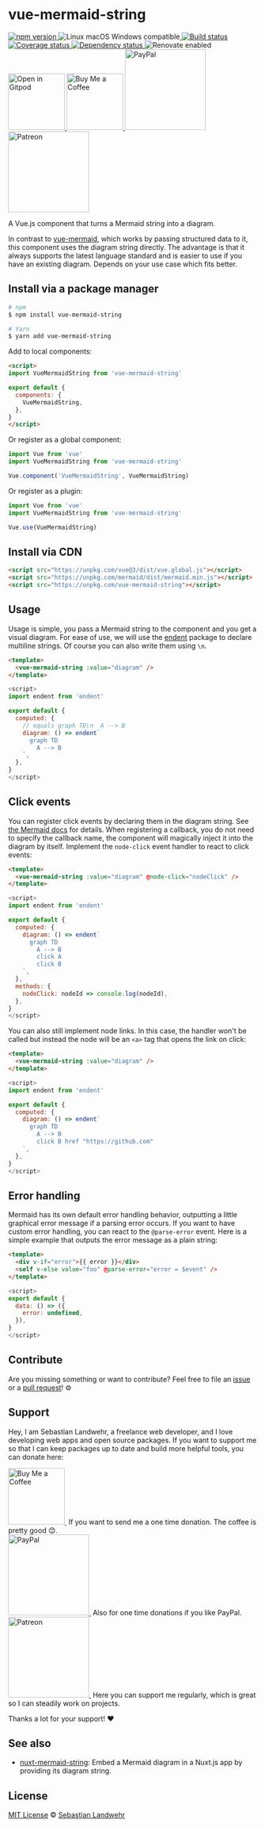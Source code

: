 <!-- TITLE/ -->
# vue-mermaid-string
<!-- /TITLE -->

<!-- BADGES/ -->
  <p>
    <a href="https://npmjs.org/package/vue-mermaid-string">
      <img
        src="https://img.shields.io/npm/v/vue-mermaid-string.svg"
        alt="npm version"
      >
    </a><img src="https://img.shields.io/badge/os-linux%20%7C%C2%A0macos%20%7C%C2%A0windows-blue" alt="Linux macOS Windows compatible"><a href="https://github.com/dword-design/vue-mermaid-string/actions">
      <img
        src="https://github.com/dword-design/vue-mermaid-string/workflows/build/badge.svg"
        alt="Build status"
      >
    </a><a href="https://codecov.io/gh/dword-design/vue-mermaid-string">
      <img
        src="https://codecov.io/gh/dword-design/vue-mermaid-string/branch/master/graph/badge.svg"
        alt="Coverage status"
      >
    </a><a href="https://david-dm.org/dword-design/vue-mermaid-string">
      <img src="https://img.shields.io/david/dword-design/vue-mermaid-string" alt="Dependency status">
    </a><img src="https://img.shields.io/badge/renovate-enabled-brightgreen" alt="Renovate enabled"><br/><a href="https://gitpod.io/#https://github.com/dword-design/vue-mermaid-string">
      <img
        src="https://gitpod.io/button/open-in-gitpod.svg"
        alt="Open in Gitpod"
        width="114"
      >
    </a><a href="https://www.buymeacoffee.com/dword">
      <img
        src="https://www.buymeacoffee.com/assets/img/guidelines/download-assets-sm-2.svg"
        alt="Buy Me a Coffee"
        width="114"
      >
    </a><a href="https://paypal.me/SebastianLandwehr">
      <img
        src="https://sebastianlandwehr.com/images/paypal.svg"
        alt="PayPal"
        width="163"
      >
    </a><a href="https://www.patreon.com/dworddesign">
      <img
        src="https://sebastianlandwehr.com/images/patreon.svg"
        alt="Patreon"
        width="163"
      >
    </a>
</p>
<!-- /BADGES -->

<!-- DESCRIPTION/ -->
A Vue.js component that turns a Mermaid string into a diagram.
<!-- /DESCRIPTION -->

In contrast to [vue-mermaid](https://github.com/robin1liu/vue-mermaid), which works by passing structured data to it, this component uses the diagram string directly. The advantage is that it always supports the latest language standard and is easier to use if you have an existing diagram. Depends on your use case which fits better.

<!-- INSTALL/ -->
## Install via a package manager

```bash
# npm
$ npm install vue-mermaid-string

# Yarn
$ yarn add vue-mermaid-string
```

Add to local components:

```html
<script>
import VueMermaidString from 'vue-mermaid-string'

export default {
  components: {
    VueMermaidString,
  },
}
</script>
```

Or register as a global component:

```js
import Vue from 'vue'
import VueMermaidString from 'vue-mermaid-string'

Vue.component('VueMermaidString', VueMermaidString)
```

Or register as a plugin:

```js
import Vue from 'vue'
import VueMermaidString from 'vue-mermaid-string'

Vue.use(VueMermaidString)
```

## Install via CDN

```html
<script src="https://unpkg.com/vue@3/dist/vue.global.js"></script>
<script src="https://unpkg.com/mermaid/dist/mermaid.min.js"></script>
<script src="https://unpkg.com/vue-mermaid-string"></script>
```
<!-- /INSTALL -->

<!--## Install Via a Package Manager
```bash
# npm
$ npm install vue-mermaid-string

# Yarn
$ yarn add vue-mermaid-string
```

Add to Local Components:

```js
import VueMermaidString from 'vue-mermaid-string'

export default {
  components: {
    VueMermaidString,
  },
}
```

Or register as global component:

```js
import Vue from 'vue'
import VueMermaidString from 'vue-mermaid-string'

Vue.component('VueMermaidString', VueMermaidString)
```

Or register as plugin:

```js
import Vue from 'vue'
import VueMermaidString from 'vue-mermaid-string'

Vue.use(VueMermaidString)
```

## Install Via CDN

```html
<script src="https://unpkg.com/vue"></script>
<script src="https://unpkg.com/mermaid/dist/mermaid.min.js"></script>
<script src="https://unpkg.com/vue-mermaid-string"></script>
```-->

## Usage

Usage is simple, you pass a Mermaid string to the component and you get a visual diagram. For ease of use, we will use the [endent](https://github.com/indentjs/endent) package to declare multiline strings. Of course you can also write them using `\n`.

```html
<template>
  <vue-mermaid-string :value="diagram" />
</template>
```

```js
<script>
import endent from 'endent'

export default {
  computed: {
    // equals graph TD\n  A --> B
    diagram: () => endent`
      graph TD
        A --> B
    `,
  },
}
</script>
```

## Click events

You can register click events by declaring them in the diagram string. See [the Mermaid docs](https://mermaid-js.github.io/mermaid/#/flowchart?id=interaction) for details. When registering a callback, you do not need to specify the callback name, the component will magically inject it into the diagram by itself. Implement the `node-click` event handler to react to click events:

```html
<template>
  <vue-mermaid-string :value="diagram" @node-click="nodeClick" />
</template>
```

```js
<script>
import endent from 'endent'

export default {
  computed: {
    diagram: () => endent`
      graph TD
        A --> B
        click A
        click B
    `,
  },
  methods: {
    nodeClick: nodeId => console.log(nodeId),
  },
}
</script>
```

You can also still implement node links. In this case, the handler won't be called but instead the node will be an `<a>` tag that opens the link on click:

```html
<template>
  <vue-mermaid-string :value="diagram" />
</template>
```

```js
<script>
import endent from 'endent'

export default {
  computed: {
    diagram: () => endent`
      graph TD
        A --> B
        click B href "https://github.com"
    `,
  },
}
</script>
```

## Error handling

Mermaid has its own default error handling behavior, outputting a little graphical error message if a parsing error occurs. If you want to have custom error handling, you can react to the `@parse-error` event. Here is a simple example that outputs the error message as a plain string:

```html
<template>
  <div v-if="error">{{ error }}</div>
  <self v-else value="foo" @parse-error="error = $event" />
</template>
```

```js
<script>
export default {
  data: () => ({
    error: undefined,
  }),
}
</script>
```

<!-- LICENSE/ -->
## Contribute

Are you missing something or want to contribute? Feel free to file an [issue](https://github.com/dword-design/vue-mermaid-string/issues) or a [pull request](https://github.com/dword-design/vue-mermaid-string/pulls)! ⚙️

## Support

Hey, I am Sebastian Landwehr, a freelance web developer, and I love developing web apps and open source packages. If you want to support me so that I can keep packages up to date and build more helpful tools, you can donate here:

<p>
  <a href="https://www.buymeacoffee.com/dword">
    <img
      src="https://www.buymeacoffee.com/assets/img/guidelines/download-assets-sm-2.svg"
      alt="Buy Me a Coffee"
      width="114"
    >
  </a>&nbsp;If you want to send me a one time donation. The coffee is pretty good 😊.<br/>
  <a href="https://paypal.me/SebastianLandwehr">
    <img
      src="https://sebastianlandwehr.com/images/paypal.svg"
      alt="PayPal"
      width="163"
    >
  </a>&nbsp;Also for one time donations if you like PayPal.<br/>
  <a href="https://www.patreon.com/dworddesign">
    <img
      src="https://sebastianlandwehr.com/images/patreon.svg"
      alt="Patreon"
      width="163"
    >
  </a>&nbsp;Here you can support me regularly, which is great so I can steadily work on projects.
</p>

Thanks a lot for your support! ❤️

## See also

* [nuxt-mermaid-string](https://github.com/dword-design/nuxt-mermaid-string): Embed a Mermaid diagram in a Nuxt.js app by providing its diagram string.

## License

[MIT License](https://opensource.org/licenses/MIT) © [Sebastian Landwehr](https://sebastianlandwehr.com)
<!-- /LICENSE -->
